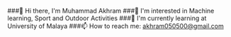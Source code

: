 ###👋 Hi there, I'm Muhammad Akhram 
###🤔 I'm interested in Machine learning, Sport and Outdoor Activities
###🌱 I'm currently learning at University of Malaya
###📫 How to reach me: akhram050500@gmail.com

<!--
**conansus/conansus** is a ✨ _special_ ✨ repository because its `README.md` (this file) appears on your GitHub profile.

Here are some ideas to get you started:

- 🔭 I’m currently working on ...
- 🌱 I’m currently learning ...
- 👯 I’m looking to collaborate on ...
- 🤔 I’m looking for help with ...
- 💬 Ask me about ...
- 📫 How to reach me: ...
- 😄 Pronouns: ...
- ⚡ Fun fact: ...
-->
